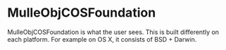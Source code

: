 # MulleObjCOSFoundation

MulleObjCOSFoundation is what the user sees. This is built differently on each
platform. For example on OS X, it consists of BSD + Darwin.


